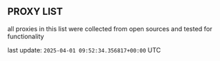 ## PROXY LIST

all proxies in this list were collected from open sources and tested for functionality

last update: `2025-04-01 09:52:34.356817+00:00` UTC